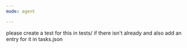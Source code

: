 ```yaml
---
mode: agent

---
```

please create a test for this in tests/ if there isn't already and also add an entry for it in tasks.json